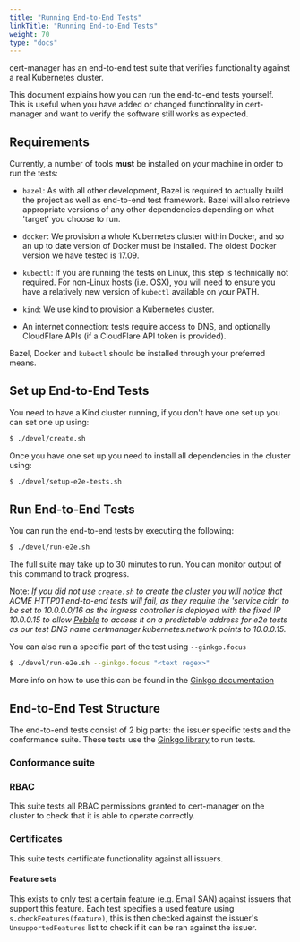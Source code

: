 ```yaml
---
title: "Running End-to-End Tests"
linkTitle: "Running End-to-End Tests"
weight: 70
type: "docs"
---
```


cert-manager has an end-to-end test suite that verifies functionality against a
real Kubernetes cluster.

This document explains how you can run the end-to-end tests yourself.  This is
useful when you have added or changed functionality in cert-manager and want to
verify the software still works as expected.

## Requirements

Currently, a number of tools **must** be installed on your machine in order to
run the tests:

- `bazel`: As with all other development, Bazel is required to actually build
  the project as well as end-to-end test framework. Bazel will also retrieve
  appropriate versions of any other dependencies depending on what 'target' you
  choose to run.

- `docker`: We provision a whole Kubernetes cluster within Docker, and so an up
  to date version of Docker must be installed. The oldest Docker version we have
  tested is 17.09.

- `kubectl`:  If you are running the tests on Linux, this step is technically
  not required. For non-Linux hosts (i.e. OSX), you will need to ensure you have
  a relatively new version of `kubectl` available on your PATH.

- `kind`: We use kind to provision a Kubernetes cluster.

- An internet connection: tests require access to DNS, and optionally CloudFlare
  APIs (if a CloudFlare API token is provided).

Bazel, Docker and `kubectl` should be installed through your preferred means.

## Set up End-to-End Tests

You need to have a Kind cluster running, if you don't have one set up you can set one up using:
```bash
$ ./devel/create.sh
```

Once you have one set up you need to install all dependencies in the cluster using:

```bash
$ ./devel/setup-e2e-tests.sh
```

## Run End-to-End Tests

You can run the end-to-end tests by executing the following:

```bash
$ ./devel/run-e2e.sh
```

The full suite may take up to 30 minutes to run.
You can monitor output of this command to track progress.

Note: *If you did not use `create.sh` to create the cluster you will notice that ACME HTTP01 end-to-end tests will fail, as they require the 'service cidr' to be set to 10.0.0.0/16 as the ingress controller is deployed with the fixed IP 10.0.0.15 to allow [Pebble](https://github.com/letsencrypt/pebble) to access it on a predictable address for e2e tests as our test DNS name certmanager.kubernetes.network points to 10.0.0.15.*

You can also run a specific part of the test using `--ginkgo.focus`
```bash
$ ./devel/run-e2e.sh --ginkgo.focus "<text regex>"
```
More info on how to use this can be found in the [Ginkgo documentation](https://onsi.github.io/ginkgo/#focused-specs)


## End-to-End Test Structure

The end-to-end tests consist of 2 big parts: the issuer specific tests and the conformance suite. These tests use the [Ginkgo library](https://onsi.github.io/ginkgo/#getting-ginkgo) to run tests.

### Conformance suite
### RBAC
This suite tests all RBAC permissions granted to cert-manager on the cluster to check that it is able to operate correctly.
### Certificates
This suite tests certificate functionality against all issuers.
#### Feature sets
This exists to only test a certain feature (e.g. Email SAN) against issuers that support this feature.
Each test specifies a used feature using `s.checkFeatures(feature)`, this is then checked against the issuer's `UnsupportedFeatures` list to check if it can be ran against the issuer.